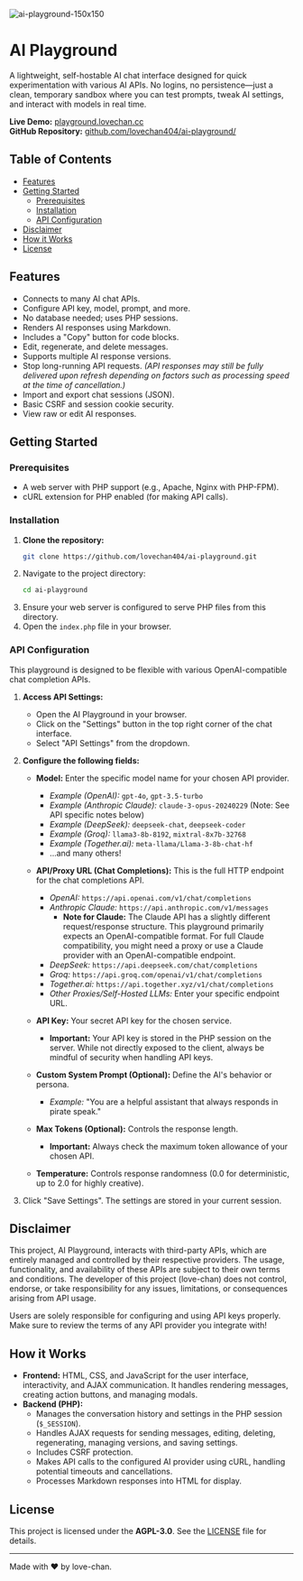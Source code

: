 ![ai-playground-150x150](https://github.com/user-attachments/assets/719e6e48-2b05-4a59-8616-3667e9c52296)


# AI Playground

A lightweight, self-hostable AI chat interface designed for quick experimentation with various AI APIs. No logins, no persistence—just a clean, temporary sandbox where you can test prompts, tweak AI settings, and interact with models in real time.

**Live Demo:** [playground.lovechan.cc](https://playground.lovechan.cc/)  
**GitHub Repository:** [github.com/lovechan404/ai-playground/](https://github.com/lovechan404/ai-playground/)


## Table of Contents
- [Features](#features)
- [Getting Started](#getting-started)
  - [Prerequisites](#prerequisites)
  - [Installation](#installation)
  - [API Configuration](#api-configuration)
- [Disclaimer](#disclaimer)
- [How it Works](#how-it-works)
- [License](#license)


## Features

* Connects to many AI chat APIs.
* Configure API key, model, prompt, and more.
* No database needed; uses PHP sessions.
* Renders AI responses using Markdown.
* Includes a "Copy" button for code blocks.
* Edit, regenerate, and delete messages.
* Supports multiple AI response versions.
* Stop long-running API requests. _(API responses may still be fully delivered upon refresh depending on factors such as processing speed at the time of cancellation.)_
* Import and export chat sessions (JSON).
* Basic CSRF and session cookie security.
* View raw or edit AI responses.

## Getting Started

### Prerequisites

* A web server with PHP support (e.g., Apache, Nginx with PHP-FPM).
* cURL extension for PHP enabled (for making API calls).

### Installation

1.  **Clone the repository:**
    ```bash
    git clone https://github.com/lovechan404/ai-playground.git
    ```
2.  Navigate to the project directory:
    ```bash
    cd ai-playground
    ```
3.  Ensure your web server is configured to serve PHP files from this directory.
4.  Open the `index.php` file in your browser.

### API Configuration

This playground is designed to be flexible with various OpenAI-compatible chat completion APIs.

1.  **Access API Settings:**
    * Open the AI Playground in your browser.
    * Click on the "Settings" button in the top right corner of the chat interface.
    * Select "API Settings" from the dropdown.

2.  **Configure the following fields:**

    * **Model:** Enter the specific model name for your chosen API provider.
        * *Example (OpenAI):* `gpt-4o`, `gpt-3.5-turbo`
        * *Example (Anthropic Claude):* `claude-3-opus-20240229` (Note: See API specific notes below)
        * *Example (DeepSeek):* `deepseek-chat`, `deepseek-coder`
        * *Example (Groq):* `llama3-8b-8192`, `mixtral-8x7b-32768`
        * *Example (Together.ai):* `meta-llama/Llama-3-8b-chat-hf`
        * ...and many others!

    * **API/Proxy URL (Chat Completions):** This is the full HTTP endpoint for the chat completions API.
        * *OpenAI:* `https://api.openai.com/v1/chat/completions`
        * *Anthropic Claude:* `https://api.anthropic.com/v1/messages`
            * **Note for Claude:** The Claude API has a slightly different request/response structure. This playground primarily expects an OpenAI-compatible format. For full Claude compatibility, you might need a proxy or use a Claude provider with an OpenAI-compatible endpoint.
        * *DeepSeek:* `https://api.deepseek.com/chat/completions`
        * *Groq:* `https://api.groq.com/openai/v1/chat/completions`
        * *Together.ai:* `https://api.together.xyz/v1/chat/completions`
        * *Other Proxies/Self-Hosted LLMs:* Enter your specific endpoint URL.

    * **API Key:** Your secret API key for the chosen service.
        * **Important:** Your API key is stored in the PHP session on the server. While not directly exposed to the client, always be mindful of security when handling API keys.

    * **Custom System Prompt (Optional):** Define the AI's behavior or persona.
        * *Example:* "You are a helpful assistant that always responds in pirate speak."

    * **Max Tokens (Optional):** Controls the response length.
        * **Important:** Always check the maximum token allowance of your chosen API.

    * **Temperature:** Controls response randomness (0.0 for deterministic, up to 2.0 for highly creative).

3.  Click "Save Settings". The settings are stored in your current session.

## Disclaimer

This project, AI Playground, interacts with third-party APIs, which are entirely managed and controlled by their respective providers. The usage, functionality, and availability of these APIs are subject to their own terms and conditions. The developer of this project (love-chan) does not control, endorse, or take responsibility for any issues, limitations, or consequences arising from API usage.

Users are solely responsible for configuring and using API keys properly. Make sure to review the terms of any API provider you integrate with!

## How it Works

* **Frontend:** HTML, CSS, and JavaScript for the user interface, interactivity, and AJAX communication. It handles rendering messages, creating action buttons, and managing modals.
* **Backend (PHP):**
    * Manages the conversation history and settings in the PHP session (`$_SESSION`).
    * Handles AJAX requests for sending messages, editing, deleting, regenerating, managing versions, and saving settings.
    * Includes CSRF protection.
    * Makes API calls to the configured AI provider using cURL, handling potential timeouts and cancellations.
    * Processes Markdown responses into HTML for display.


## License

This project is licensed under the **AGPL-3.0**. See the [LICENSE](LICENSE) file for details.

---

Made with ❤️ by love-chan.
